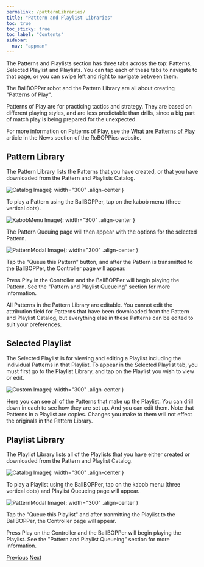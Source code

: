 ```yaml
---
permalink: /patternLibraries/
title: "Pattern and Playlist Libraries"
toc: true
toc_sticky: true
toc_label: "Contents"
sidebar:
  nav: "appman"
---
```


The Patterns and Playlists section has three tabs across the top: Patterns, Selected Playlist and Playlists. You can tap each of these tabs to navigate to that page, or you can swipe left and right to navigate between them.

The BallBOPPer robot and the Pattern Library are all about creating "Patterns of Play".

Patterns of Play are for practicing tactics and strategy. They are based on different playing styles, and are less predictable than drills, since a big part of match play is being prepared for the unexpected.

For more information on Patterns of Play, see the <a href="https://roboppics.com/blogs/news">What are Patterns of Play</a> article in the News section of the RoBOPPics website.

## Pattern Library
The Pattern Library lists the Patterns that you have created, or that you have downloaded from the Pattern and Playlists Catalog. 

![Catalog Image](../assets/images/PatternLibrary_500.jpg){: width="300" .align-center } 

To play a Pattern using the BallBOPPer, tap on the kabob menu (three vertical dots).

![KabobMenu Image](../assets/images/KabobMenu001_500.jpg){: width="300" .align-center } 

The Pattern Queuing page will then appear with the options for the selected Pattern.

![PatternModal Image](../assets/images/PatternModal005_500.jpg){: width="300" .align-center } 

Tap the "Queue this Pattern" button, and after the Pattern is transmitted to the BallBOPPer, the Controller page will appear. 

Press Play in the Controller and the BallBOPPer will begin playing the Pattern. See the "Pattern and Playlist Queueing" section for more information. 

All Patterns in the Pattern Library are editable. You cannot edit the attribution field for Patterns that have been downloaded from the Pattern and Playlist Catalog, but everything else in these Patterns can be edited to suit your preferences.

## Selected Playlist

The Selected Playlist is for viewing and editing a Playlist including the individual Patterns in that Playlist. To appear in the Selected Playlist tab, you must first go to the Playlist Library, and tap on the Playlist you wish to view or edit.

![Custom Image](../assets/images/SelectedPatternScreen_500.png){: width="300" .align-center } 

Here you can see all of the Patterns that make up the Playlist. You can drill down in each to see how they are set up. And you can edit them. Note that Patterns in a Playlist are copies. Changes you make to them will not effect the originals in the Pattern Library.

## Playlist Library
The Playlist Library lists all of the Playlists that you have either created or downloaded from the Pattern and Playlist Catalog.

![Catalog Image](../assets/images/PatternLibrary_500.jpg){: width="300" .align-center } 

To play a Playlist using the BallBOPPer, tap on the kabob menu (three vertical dots) and Playlist Queueing page will appear. 

![PatternModal Image](../assets/images/PlaylistModal005_500.jpg){: width="300" .align-center } 

Tap the "Queue this Playlist" and after tranmitting the Playlist to the BallBOPPer, the Controller page will appear. 

Press Play on the Controller and the BallBOPPer will begin playing the Playlist. See the "Pattern and Playlist Queueing" section for more information. 

  <nav class="pagination">
      <a href="/BallBOPPer/appmanconnect/" class="pagination--pager" title="Login">Previous</a>
      <a href="/BallBOPPer/patternDesigner/" class="pagination--pager" title="Pattern Designer">Next</a> 
  </nav>
